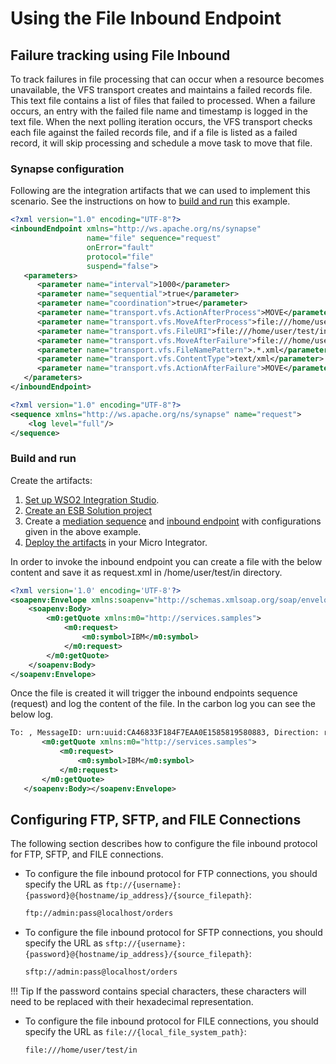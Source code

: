 # Using the File Inbound Endpoint
## Failure tracking using File Inbound
To track failures in file processing that can occur when a resource
becomes unavailable, the VFS transport creates and maintains a failed
records file. This text file contains a list of files that failed to
processed. When a failure occurs, an entry with the failed file name and
timestamp is logged in the text file. When the next polling iteration
occurs, the VFS transport checks each file against the failed records
file, and if a file is listed as a failed record, it will skip
processing and schedule a move task to move that file.

### Synapse configuration

Following are the integration artifacts that we can used to implement this scenario. See the instructions on how to [build and run](#build-and-run) this example.

```xml tab='Inbound Endpoint'
<?xml version="1.0" encoding="UTF-8"?>
<inboundEndpoint xmlns="http://ws.apache.org/ns/synapse" 
                 name="file" sequence="request" 
                 onError="fault" 
                 protocol="file" 
                 suspend="false">
   <parameters>
      <parameter name="interval">1000</parameter>
      <parameter name="sequential">true</parameter> 
      <parameter name="coordination">true</parameter> 
      <parameter name="transport.vfs.ActionAfterProcess">MOVE</parameter>
      <parameter name="transport.vfs.MoveAfterProcess">file:///home/user/test/out</parameter>
      <parameter name="transport.vfs.FileURI">file:///home/user/test/in</parameter>
      <parameter name="transport.vfs.MoveAfterFailure">file:///home/user/test/failed</parameter>
      <parameter name="transport.vfs.FileNamePattern">.*.xml</parameter>
      <parameter name="transport.vfs.ContentType">text/xml</parameter>
      <parameter name="transport.vfs.ActionAfterFailure">MOVE</parameter>
   </parameters>
</inboundEndpoint>
```

```xml tab='Sequence'
<?xml version="1.0" encoding="UTF-8"?>
<sequence xmlns="http://ws.apache.org/ns/synapse" name="request">
    <log level="full"/>
</sequence>
```

### Build and run

Create the artifacts:

1. [Set up WSO2 Integration Studio](../../../../develop/installing-WSO2-Integration-Studio).
2. [Create an ESB Solution project](../../../../develop/creating-projects/#esb-config-project)
3. Create a [mediation sequence](../../../../develop/creating-artifacts/creating-reusable-sequences) and [inbound endpoint](../../../../develop/creating-an-inbound-endpoint) with configurations given in the above example.
4. [Deploy the artifacts](../../../../develop/deploy-and-run) in your Micro Integrator.

In order to invoke the inbound endpoint you can create a file with the below content and save it as request.xml in /home/user/test/in directory.

```xml
<?xml version='1.0' encoding='UTF-8'?>
<soapenv:Envelope xmlns:soapenv="http://schemas.xmlsoap.org/soap/envelope/" xmlns:wsa="http://www.w3.org/2005/08/addressing">
    <soapenv:Body>
        <m0:getQuote xmlns:m0="http://services.samples">
            <m0:request>
                <m0:symbol>IBM</m0:symbol>
            </m0:request>
        </m0:getQuote>
    </soapenv:Body>
</soapenv:Envelope>
```

Once the file is created it will trigger the inbound endpoints sequence (request) and log the content of the file.
In the carbon log you can see the below log.

```xml
To: , MessageID: urn:uuid:CA46833F184F7EAA0E1585819580883, Direction: request, Envelope: <?xml version='1.0' encoding='utf-8'?><soapenv:Envelope xmlns:soapenv="http://schemas.xmlsoap.org/soap/envelope/" xmlns:wsa="http://www.w3.org/2005/08/addressing"><soapenv:Body>
       <m0:getQuote xmlns:m0="http://services.samples">
           <m0:request>
               <m0:symbol>IBM</m0:symbol>
           </m0:request>
       </m0:getQuote>
   </soapenv:Body></soapenv:Envelope>
```

## Configuring FTP, SFTP, and FILE Connections

The following section describes how to configure the file inbound protocol for FTP, SFTP, and FILE connections.

-   To configure the file inbound protocol for FTP connections, you should specify the URL as `ftp://{username}:{password}@{hostname/ip_address}/{source_filepath}`:

    ```bash 
    ftp://admin:pass@localhost/orders
    ```

-   To configure the file inbound protocol for SFTP connections, you should specify the URL as `sftp://{username}:{password}@{hostname/ip_address}/{source_filepath}`:

    ```bash 
    sftp://admin:pass@localhost/orders
    ```

!!! Tip
    If the password contains special characters, these characters will need to be replaced with their hexadecimal representation.
    
-   To configure the file inbound protocol for FILE connections, you should specify the URL as `file://{local_file_system_path}`:

    ```bash
    file:///home/user/test/in
    ```

